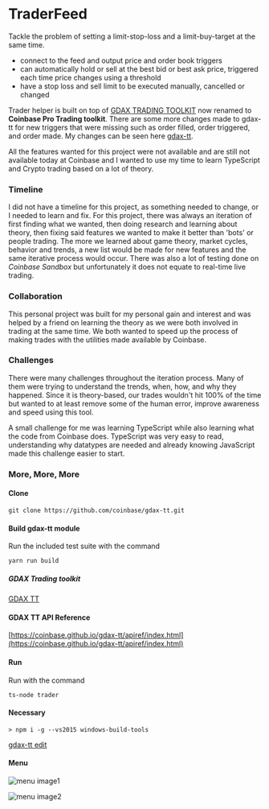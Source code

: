 # TraderFeed
Tackle the problem of setting a limit-stop-loss and a limit-buy-target at the same time.
- connect to the feed and output price and order book triggers
- can automatically hold or sell at the best bid or best ask price, triggered each time price changes using a threshold
- have a stop loss and sell limit to be executed manually, cancelled or changed

Trader helper is built on top of [GDAX TRADING TOOLKIT](https://github.com/coinbase/gdax-tt) now renamed to **Coinbase Pro Trading toolkit**. There are some more changes made to gdax-tt for new triggers that were missing such as order filled, order triggered, and order made. My changes can be seen here [gdax-tt](https://github.com/vahurtad/gdax-tt).

All the features wanted for this project were not available and are still not available today at Coinbase and I wanted to use my time to learn TypeScript and Crypto trading based on a lot of theory.

### Timeline
I did not have a timeline for this project, as something needed to change, or I needed to learn and fix. 
For this project, there was always an iteration of first finding what we wanted, then doing research and learning about theory, then fixing said features we wanted to make it better than 'bots' or people trading. The more we learned about game theory, market cycles, behavior and trends, a new list would be made for new features and the same iterative process would occur. There was also a lot of testing done on _Coinbase Sandbox_ but unfortunately it does not equate to real-time live trading.

### Collaboration
This personal project was built for my personal gain and interest and was helped by a friend on learning the theory as we were both involved in trading at the same time. We both wanted to speed up the process of making trades with the utilities made available by Coinbase.

### Challenges
There were many challenges throughout the iteration process. Many of them were trying to understand the trends, when, how, and why they happened. Since it is theory-based, our trades wouldn't hit 100% of the time but wanted to at least remove some of the human error, improve awareness and speed using this tool. 

A small challenge for me was learning TypeScript while also learning what the code from Coinbase does. TypeScript was very easy to read, understanding why datatypes are needed and already knowing JavaScript made this challenge easier to start.

### More, More, More

#### Clone
    git clone https://github.com/coinbase/gdax-tt.git 

#### Build gdax-tt module
 Run the included test suite with the command

    yarn run build

##### GDAX Trading toolkit
[GDAX TT ](https://github.com/coinbase/gdax-tt)

#### GDAX TT API Reference
[https://coinbase.github.io/gdax-tt/apiref/index.html](https://coinbase.github.io/gdax-tt/apiref/index.html)

#### Run
 Run with the command
    
    ts-node trader
#### Necessary
    > npm i -g --vs2015 windows-build-tools
   [gdax-tt edit](https://github.com/vahurtad/gdax-tt)

#### Menu
![menu image1](../test/images/Menu.JPG)

![menu image2](../test/images/DSO-Menu.JPG)
